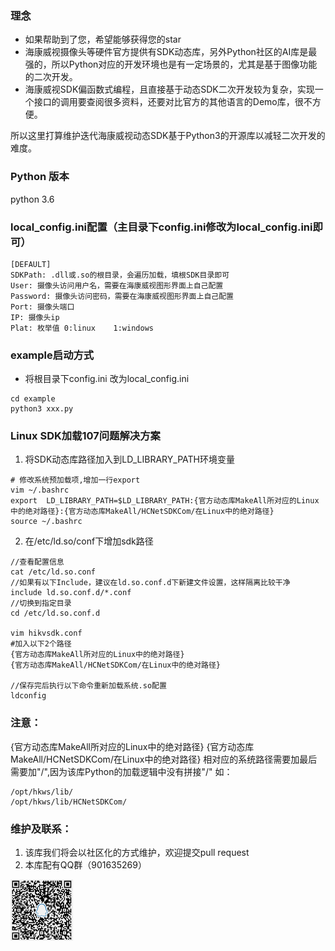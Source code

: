### 理念
- 如果帮助到了您，希望能够获得您的star
- 海康威视摄像头等硬件官方提供有SDK动态库，另外Python社区的AI库是最强的，所以Python对应的开发环境也是有一定场景的，尤其是基于图像功能的二次开发。
- 海康威视SDK偏函数式编程，且直接基于动态SDK二次开发较为复杂，实现一个接口的调用要查阅很多资料，还要对比官方的其他语言的Demo库，很不方便。

所以这里打算维护迭代海康威视动态SDK基于Python3的开源库以减轻二次开发的难度。

### Python 版本
python 3.6

### local_config.ini配置（主目录下config.ini修改为local_config.ini即可）
```
[DEFAULT]
SDKPath: .dll或.so的根目录，会遍历加载，填根SDK目录即可
User: 摄像头访问用户名，需要在海康威视图形界面上自己配置
Password: 摄像头访问密码，需要在海康威视图形界面上自己配置
Port: 摄像头端口
IP: 摄像头ip
Plat: 枚举值 0:linux    1:windows
```

### example启动方式
- 将根目录下config.ini 改为local_config.ini
```
cd example
python3 xxx.py
```

### Linux SDK加载107问题解决方案
1. 将SDK动态库路径加入到LD_LIBRARY_PATH环境变量
```
# 修改系统预加载项,增加一行export
vim ~/.bashrc
export  LD_LIBRARY_PATH=$LD_LIBRARY_PATH:{官方动态库MakeAll所对应的Linux中的绝对路径}:{官方动态库MakeAll/HCNetSDKCom/在Linux中的绝对路径}
source ~/.bashrc

```
2. 在/etc/ld.so/conf下增加sdk路径
```
//查看配置信息
cat /etc/ld.so.conf
//如果有以下Include，建议在ld.so.conf.d下新建文件设置，这样隔离比较干净
include ld.so.conf.d/*.conf
//切换到指定目录
cd /etc/ld.so.conf.d

vim hikvsdk.conf
#加入以下2个路径
{官方动态库MakeAll所对应的Linux中的绝对路径}
{官方动态库MakeAll/HCNetSDKCom/在Linux中的绝对路径}

//保存完后执行以下命令重新加载系统.so配置
ldconfig

```

### 注意：
{官方动态库MakeAll所对应的Linux中的绝对路径}
{官方动态库MakeAll/HCNetSDKCom/在Linux中的绝对路径}
相对应的系统路径需要加最后需要加"/",因为该库Python的加载逻辑中没有拼接"/"
如： 
```
/opt/hkws/lib/
/opt/hkws/lib/HCNetSDKCom/
```

### 维护及联系：
1. 该库我们将会以社区化的方式维护，欢迎提交pull request
2. 本库配有QQ群（901635269）

<img src="./doc/qq-qr.jpg" width="100px" >

